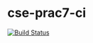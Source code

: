 # cse-prac7-ci
[![Build Status](https://travis-ci.com/nuubis/cse-prac7-ci.svg?branch=master)](https://travis-ci.com/nuubis/cse-prac7-ci)
